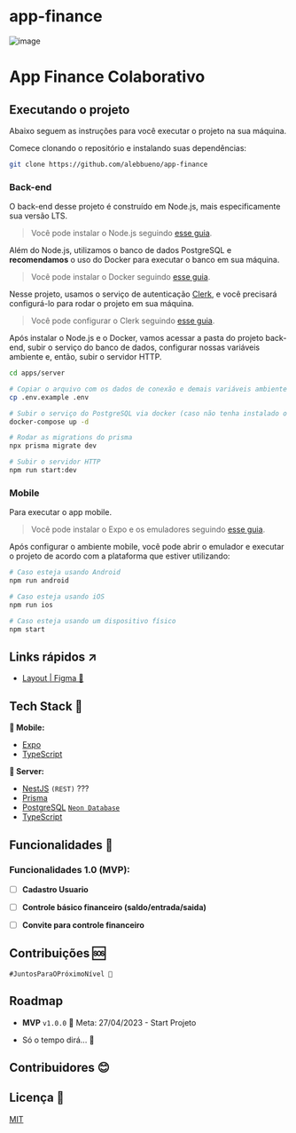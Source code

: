 # app-finance
![image](https://user-images.githubusercontent.com/50504050/228393842-d5ebe930-d3ae-4fc8-a18a-f1d91a2b98e2.png)

# App Finance Colaborativo


## Executando o projeto

Abaixo seguem as instruções para você executar o projeto na sua máquina.

Comece clonando o repositório e instalando suas dependências:

```sh
git clone https://github.com/alebbueno/app-finance
```

### Back-end

O back-end desse projeto é construído em Node.js, mais especificamente sua versão LTS.

> Você pode instalar o Node.js seguindo [esse guia](https://efficient-sloth-d85.notion.site/Instalando-o-Node-js-d40fdabe8f0a491eb33b85da93d90a2f).

Além do Node.js, utilizamos o banco de dados PostgreSQL e **recomendamos** o uso do Docker para executar o banco em sua máquina.

> Você pode instalar o Docker seguindo [esse guia](https://efficient-sloth-d85.notion.site/Instalando-o-Docker-6290d9994b0b4555a153576a1d97bee2).

Nesse projeto, usamos o serviço de autenticação [Clerk](https://clerk.com/), e você precisará configurá-lo para rodar o projeto em sua máquina.

> Você pode configurar o Clerk seguindo [esse guia](./docs/getting-started-with-clerk.md).

Após instalar o Node.js e o Docker, vamos acessar a pasta do projeto back-end, subir o serviço do banco de dados, configurar nossas variáveis ambiente e, então, subir o servidor HTTP.

```sh
cd apps/server

# Copiar o arquivo com os dados de conexão e demais variáveis ambiente
cp .env.example .env

# Subir o serviço do PostgreSQL via docker (caso não tenha instalado o PostgreSQL em seu computador)
docker-compose up -d

# Rodar as migrations do prisma
npx prisma migrate dev

# Subir o servidor HTTP
npm run start:dev
```

### Mobile

Para executar o app mobile.

> Você pode instalar o Expo e os emuladores seguindo [esse guia](https://react-native.rocketseat.dev/).

Após configurar o ambiente mobile, você pode abrir o emulador e executar o projeto de acordo com a plataforma que estiver utilizando:

```sh
# Caso esteja usando Android
npm run android

# Caso esteja usando iOS
npm run ios

# Caso esteja usando um dispositivo físico
npm start
```

## Links rápidos ↗
- [Layout | Figma 🎨](https://www.figma.com/file/vpgkQS4aLme0KziBxatTPE/Projeto-App-Financas?node-id=201-433&t=OGwa8KfBSq6psdQw-0)

## Tech Stack 💜

**📱 Mobile:**

- [Expo](https://github.com/expo/expo)
- [TypeScript](https://github.com/microsoft/TypeScript)

**🏧 Server:**

- [NestJS](https://github.com/nestjs/nest) `(REST)` ???
- [Prisma](https://github.com/prisma/prisma)
- [PostgreSQL](https://github.com/postgres) [`Neon Database`](http://neon.tech/)
- [TypeScript](https://github.com/microsoft/TypeScript)

## Funcionalidades 🚀

### Funcionalidades 1.0 (MVP):

- [ ] **Cadastro Usuario**
      

- [ ] **Controle básico financeiro (saldo/entrada/saida)**
      

- [ ] **Convite para controle financeiro**
      

## Contribuições 🆘

`#JuntosParaOPróximoNível 🚀`

## Roadmap

- **MVP** `v1.0.0` 📅 Meta: 27/04/2023 - Start Projeto

- Só o tempo dirá... 👀

## Contribuidores 😊


## Licença 📃

[MIT]()
